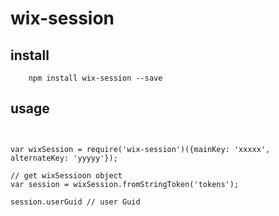 # wix-session

## install
```
    npm install wix-session --save
```

## usage
```


var wixSession = require('wix-session')({mainKey: 'xxxxx', alternateKey: 'yyyyy'});

// get wixSessioon object
var session = wixSession.fromStringToken('tokens');

session.userGuid // user Guid

```

